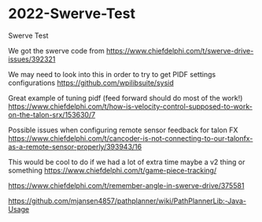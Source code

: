 # 2022-Swerve-Test
Swerve Test

We got the swerve code from https://www.chiefdelphi.com/t/swerve-drive-issues/392321

We may need to look into this in order to try to get PIDF settings configurations https://github.com/wpilibsuite/sysid

Great example of tuning pidf (feed forward should do most of the work!) https://www.chiefdelphi.com/t/how-is-velocity-control-supposed-to-work-on-the-talon-srx/153630/7

Possible issues when configuring remote sensor feedback for talon FX https://www.chiefdelphi.com/t/cancoder-is-not-connecting-to-our-talonfx-as-a-remote-sensor-properly/393943/16

This would be cool to do if we had a lot of extra time maybe a v2 thing or something https://www.chiefdelphi.com/t/game-piece-tracking/

https://www.chiefdelphi.com/t/remember-angle-in-swerve-drive/375581

https://github.com/mjansen4857/pathplanner/wiki/PathPlannerLib:-Java-Usage
